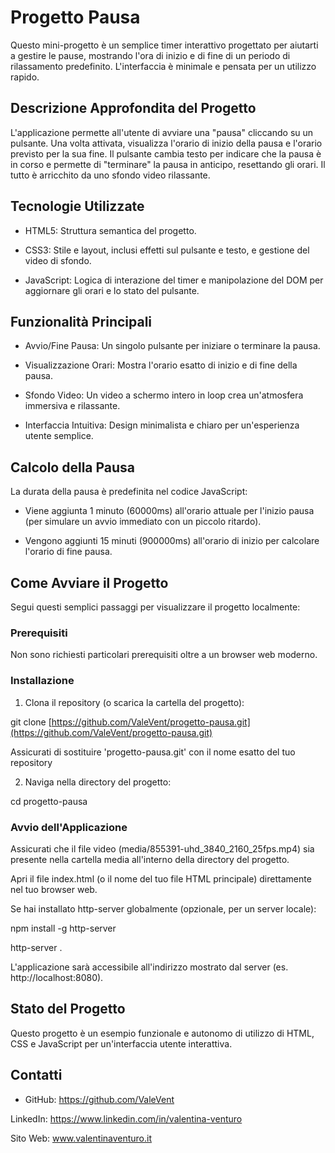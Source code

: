 # Progetto Pausa



Questo mini-progetto è un semplice timer interattivo progettato per aiutarti a gestire le pause, mostrando l'ora di inizio e di fine di un periodo di rilassamento predefinito. L'interfaccia è minimale e pensata per un utilizzo rapido.



## Descrizione Approfondita del Progetto



L'applicazione permette all'utente di avviare una "pausa" cliccando su un pulsante. Una volta attivata, visualizza l'orario di inizio della pausa e l'orario previsto per la sua fine. Il pulsante cambia testo per indicare che la pausa è in corso e permette di "terminare" la pausa in anticipo, resettando gli orari. Il tutto è arricchito da uno sfondo video rilassante.



## Tecnologie Utilizzate



- HTML5: Struttura semantica del progetto.



- CSS3: Stile e layout, inclusi effetti sul pulsante e testo, e gestione del video di sfondo.



- JavaScript: Logica di interazione del timer e manipolazione del DOM per aggiornare gli orari e lo stato del pulsante.



## Funzionalità Principali



- Avvio/Fine Pausa: Un singolo pulsante per iniziare o terminare la pausa.



- Visualizzazione Orari: Mostra l'orario esatto di inizio e di fine della pausa.



- Sfondo Video: Un video a schermo intero in loop crea un'atmosfera immersiva e rilassante.



- Interfaccia Intuitiva: Design minimalista e chiaro per un'esperienza utente semplice.



 ## Calcolo della Pausa



La durata della pausa è predefinita nel codice JavaScript:



- Viene aggiunta 1 minuto (60000ms) all'orario attuale per l'inizio pausa (per simulare un avvio immediato con un piccolo ritardo).



- Vengono aggiunti 15 minuti (900000ms) all'orario di inizio per calcolare l'orario di fine pausa.



## Come Avviare il Progetto



Segui questi semplici passaggi per visualizzare il progetto localmente:



### Prerequisiti



Non sono richiesti particolari prerequisiti oltre a un browser web moderno.





### Installazione



1. Clona il repository (o scarica la cartella del progetto):



git clone [https://github.com/ValeVent/progetto-pausa.git](https://github.com/ValeVent/progetto-pausa.git)



Assicurati di sostituire 'progetto-pausa.git' con il nome esatto del tuo repository



2. Naviga nella directory del progetto:



cd progetto-pausa



### Avvio dell'Applicazione



Assicurati che il file video (media/855391-uhd_3840_2160_25fps.mp4) sia presente nella cartella media all'interno della directory del progetto.



Apri il file index.html (o il nome del tuo file HTML principale) direttamente nel tuo browser web.



Se hai installato http-server globalmente (opzionale, per un server locale):



npm install -g http-server

http-server .



L'applicazione sarà accessibile all'indirizzo mostrato dal server (es. http://localhost:8080).





## Stato del Progetto



Questo progetto è un esempio funzionale e autonomo di utilizzo di HTML, CSS e JavaScript per un'interfaccia utente interattiva.





 ## Contatti



- GitHub: https://github.com/ValeVent



LinkedIn: https://www.linkedin.com/in/valentina-venturo



Sito Web: www.valentinaventuro.it
